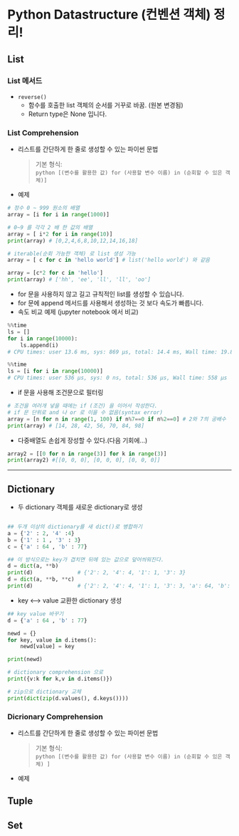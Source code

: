 # Python Datastructure (컨벤션 객체) 정리!

## List

### List 메서드

- `reverse()`
  - 함수를 호출한 list 객체의 순서를 거꾸로 바꿈. (원본 변경됨)
  - Return type은 None 입니다.

### List Comprehension

- 리스트를 간단하게 한 줄로 생성할 수 있는 파이썬 문법
  > 기본 형식: <br>`python [(변수를 활용한 값) for (사용할 변수 이름) in (순회할 수 있은 객체)] `
- 예제

```python
# 정수 0 ~ 999 원소의 배열
array = [i for i in range(1000)]

# 0~9 를 각각 2 배 한 값의 배열
array = [ i*2 for i in range(10)]
print(array) # [0,2,4,6,8,10,12,14,16,18]

# iterable(순회 가능한 객체) 로 list 생성 가능
array = [ c for c in 'hello world'] # list('hello world') 와 같음

array = [c*2 for c in 'hello']
print(array) # ['hh', 'ee', 'll', 'll', 'oo']
```

- for 문을 사용하지 않고 길고 규칙적인 list를 생성할 수 있습니다.
- for 문에 append 메서드를 사용해서 생성하는 것 보다 속도가 빠릅니다.
- 속도 비교 예제 (jupyter notebook 에서 비교)

```python
%%time
ls = []
for i in range(10000):
    ls.append(i)
# CPU times: user 13.6 ms, sys: 869 µs, total: 14.4 ms, Wall time: 19.8 ms

%%time
ls = [i for i in range(10000)]
# CPU times: user 536 µs, sys: 0 ns, total: 536 µs, Wall time: 558 µs
```

- if 문을 사용해 조건문으로 필터링

```python
# 조건을 여러개 넣을 때에는 if (조건) 을 이어서 작성한다.
# if 문 단위로 and 나 or 로 이을 수 없음(syntax error)
array = [n for n in range(1, 100) if n%7==0 if n%2==0] # 2와 7의 공배수
print(array) # [14, 28, 42, 56, 70, 84, 98]
```

- 다중배열도 손쉽게 장성할 수 있다.(다음 기회에...)

```python
array2 = [[0 for n in range(3)] for k in range(3)]
print(array2) #[[0, 0, 0], [0, 0, 0], [0, 0, 0]]
```

---

## Dictionary

- 두 dictionary 객체를 새로운 dictionary로 생성

```python

## 두개 이상의 dictionary를 새 dict()로 병합하기
a = {'2' : 2, '4' :4}
b = {'1' : 1 , '3' : 3}
c = {'a' : 64 , 'b' : 77}

## 이 방식으로는 key가 겹치면 뒤에 있는 값으로 덮어씌워진다.
d = dict(a, **b)
print(d)              # {'2': 2, '4': 4, '1': 1, '3': 3}
d = dict(a, **b, **c)
print(d)              # {'2': 2, '4': 4, '1': 1, '3': 3, 'a': 64, 'b': 77}

```

- key <--> value 교환한 dictionary 생성

```python
## key value 바꾸기
d = {'a' : 64 , 'b' : 77}

newd = {}
for key, value in d.items():
    newd[value] = key

print(newd)

# dictionary comprehension 으로
print({v:k for k,v in d.items()})

# zip으로 dictionary 교체
print(dict(zip(d.values(), d.keys())))

```

### Dicrionary Comprehension

- 리스트를 간단하게 한 줄로 생성할 수 있는 파이썬 문법

  > 기본 형식: <br>`python [(변수를 활용한 값) for (사용할 변수 이름) in (순회할 수 있은 객체) ] `

- 예제

## Tuple

## Set
